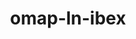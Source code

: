 ---
title: omap-ln-ibex
release_version: v1.1
hra_release_version:
  - v1.1
model_type: omap
description: 'The OMAP Lymph Node panel was designed for IBEX (Iterative Bleaching Extends multi-pleXity) imaging of fixed frozen human lymph nodes. The panel contains 39 antibodies and the nuclear marker Hoechst 33342 for image alignment and nuclear segmentation. This OMAP provides a spatial context for all anatomical structures and most cell types present in the ASCT+B lymph node table. Additionally, the inclusion of protein biomarkers BCL2 and CD10 and CD138 and CD44 allow profiling of lymph node disease states, e.g.  follicular lymphoma malignancy and metastasis, respectively. The core and essential protein biomarkers detailed here overlap (~50-85%) with panels developed for multiplexed imaging of lymphoid samples using other technologies  and sample preparations [Kennedy-Darling et al](https://doi.org/10.7554/eLife.31657.001), [Lin et al](https://doi.org/10.1002/eji.202048891). This OMAP does not contain antibodies for typing pericytes, plasmacytoid dendritic cells, or different T helper lineages in situ. '
creators:
  - 0000-0003-4379-8967
project_leads:
  - 0000-0003-4379-8967
  - 0000-0002-3321-6137
  - 0000-0002-8815-3372
  - 0000-0003-1495-9143
reviewers:
  - 0000-0003-4632-0301
  - 0000-0001-7688-1439
  - 0000-0002-4404-8116 
  - 0000-0003-1495-9143
  - 0000-0001-7655-4833
creation_date: 2021-12-01T00:00:00
license: CC BY 4.0
publisher:  HuBMAP 
funder:  National Institutes of Health 
award_number:  OT2OD026671 
hubmap_id:  HBM445.CZKW.526 
datatable: OMAP_Lymph_Node.csv
doi: https://doi.org/10.48539/HBM445.CZKW.526
---